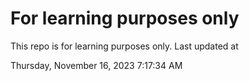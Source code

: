 # For learning purposes only
This repo is for learning purposes only.
Last updated at

Thursday, November 16, 2023 7:17:34 AM

